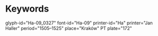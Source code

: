 # Keywords
glyph-id="Ha-09_0327"
font-id="Ha-09"
printer-id="Ha"
printer="Jan Haller"
period="1505–1525"
place="Kraków"
PT plate="172"
